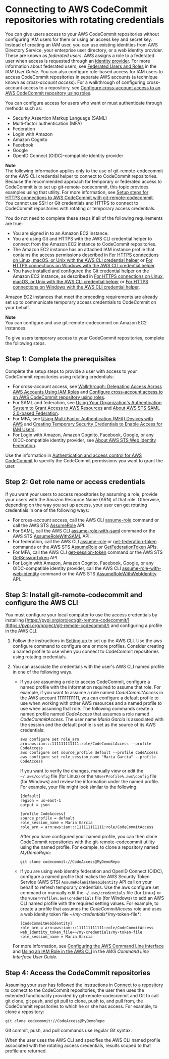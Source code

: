 # Connecting to AWS CodeCommit repositories with rotating credentials<a name="temporary-access"></a>

You can give users access to your AWS CodeCommit repositories without configuring IAM users for them or using an access key and secret key\.  Instead of creating an IAM user, you can use existing identities from AWS Directory Service, your enterprise user directory, or a web identity provider\. These are known as *federated users*\. AWS assigns a role to a federated user when access is requested through an [identity provider](https://docs.aws.amazon.com/IAM/latest/UserGuide/id_roles_providers.html)\. For more information about federated users, see [Federated Users and Roles](https://docs.aws.amazon.com/IAM/latest/UserGuide/introduction_access-management.html#intro-access-roles) in the *IAM User Guide*\. You can also configure role\-based access for IAM users to access CodeCommit repositories in separate AWS accounts \(a technique known as *cross\-account access*\)\. For a walkthrough of configuring cross\-account access to a repository, see [Configure cross\-account access to an AWS CodeCommit repository using roles](cross-account.md)\. 

You can configure access for users who want or must authenticate through methods such as:
+ Security Assertion Markup Language \(SAML\)
+ Multi\-factor authentication \(MFA\)
+ Federation
+ Login with Amazon
+ Amazon Cognito
+ Facebook
+ Google
+ OpenID Connect \(OIDC\)\-compatible identity provider

**Note**  
The following information applies only to the use of git\-remote\-codecommit or the AWS CLI credential helper to connect to CodeCommit repositories\. Because the recommended approach for temporary or federated access to CodeCommit is to set up git\-remote\-codecommit, this topic provides examples using that utility\. For more information, see [Setup steps for HTTPS connections to AWS CodeCommit with git\-remote\-codecommit](setting-up-git-remote-codecommit.md)\.   
You cannot use SSH or Git credentials and HTTPS to connect to CodeCommit repositories with rotating or temporary access credentials\. 

You do not need to complete these steps if all of the following requirements are true:
+ You are signed in to an Amazon EC2 instance\.
+ You are using Git and HTTPS with the AWS CLI credential helper to connect from the Amazon EC2 instance to CodeCommit repositories\.
+ The Amazon EC2 instance has an attached IAM instance profile that contains the access permissions described in [For HTTPS connections on Linux, macOS, or Unix with the AWS CLI credential helper](setting-up-https-unixes.md) or [For HTTPS connections on Windows with the AWS CLI credential helper](setting-up-https-windows.md)\.
+ You have installed and configured the Git credential helper on the Amazon EC2 instance, as described in [For HTTPS connections on Linux, macOS, or Unix with the AWS CLI credential helper](setting-up-https-unixes.md) or [For HTTPS connections on Windows with the AWS CLI credential helper](setting-up-https-windows.md)\.

Amazon EC2 instances that meet the preceding requirements are already set up to communicate temporary access credentials to CodeCommit on your behalf\.

**Note**  
You can configure and use git\-remote\-codecommit on Amazon EC2 instances\.

To give users temporary access to your CodeCommit repositories, complete the following steps\.

## Step 1: Complete the prerequisites<a name="temporary-access-prerequisites"></a>

Complete the setup steps to provide a user with access to your CodeCommit repositories using rotating credentials: 
+ For cross\-account access, see [Walkthrough: Delegating Access Across AWS Accounts Using IAM Roles](https://docs.aws.amazon.com/IAM/latest/UserGuide/roles-walkthrough-crossacct.html) and [Configure cross\-account access to an AWS CodeCommit repository using roles](cross-account.md)\.
+ For SAML and federation, see [ Using Your Organization's Authentication System to Grant Access to AWS Resources](https://docs.aws.amazon.com/STS/latest/UsingSTS/STSUseCases.html#IdentityBrokerApplication) and [About AWS STS SAML 2\.0\-based Federation](https://docs.aws.amazon.com/STS/latest/UsingSTS/CreatingSAML.html)\.
+ For MFA, see [Using Multi\-Factor Authentication \(MFA\) Devices with AWS](https://docs.aws.amazon.com/IAM/latest/UserGuide/Using_ManagingMFA.html) and [Creating Temporary Security Credentials to Enable Access for IAM Users](https://docs.aws.amazon.com/STS/latest/UsingSTS/CreatingSessionTokens.html)\.
+ For Login with Amazon, Amazon Cognito, Facebook, Google, or any OIDC\-compatible identity provider, see [About AWS STS Web Identity Federation](https://docs.aws.amazon.com/STS/latest/UsingSTS/web-identity-federation.html)\.

Use the information in [Authentication and access control for AWS CodeCommit](auth-and-access-control.md) to specify the CodeCommit permissions you want to grant the user\.

## Step 2: Get role name or access credentials<a name="temporary-access-get-credentials"></a>

If you want your users to access repositories by assuming a role, provide your users with the Amazon Resource Name \(ARN\) of that role\. Otherwise, depending on the way you set up access, your user can get rotating credentials in one of the following ways:
+ For cross\-account access, call the AWS CLI [assume\-role](https://docs.aws.amazon.com/cli/latest/reference/sts/assume-role.html) command or call the AWS STS [AssumeRole](https://docs.aws.amazon.com/STS/latest/APIReference/API_AssumeRole.html) API\.
+ For SAML, call the AWS CLI [assume\-role\-with\-saml](https://docs.aws.amazon.com/cli/latest/reference/sts/assume-role-with-saml.html) command or the AWS STS [AssumeRoleWithSAML](https://docs.aws.amazon.com/STS/latest/APIReference/API_AssumeRoleWithSAML.html) API\.
+ For federation, call the AWS CLI [assume\-role](https://docs.aws.amazon.com/cli/latest/reference/sts/assume-role.html) or [get\-federation\-token](https://docs.aws.amazon.com/cli/latest/reference/sts/get-federation-token.html) commands or the AWS STS [AssumeRole](https://docs.aws.amazon.com/STS/latest/APIReference/API_AssumeRole.html) or [GetFederationToken](https://docs.aws.amazon.com/STS/latest/APIReference/API_GetFederationToken.html) APIs\.
+ For MFA, call the AWS CLI [get\-session\-token](https://docs.aws.amazon.com/cli/latest/reference/sts/get-session-token.html) command or the AWS STS [GetSessionToken](https://docs.aws.amazon.com/STS/latest/APIReference/API_GetSessionToken.html) API\.
+ For Login with Amazon, Amazon Cognito, Facebook, Google, or any OIDC\-compatible identity provider, call the AWS CLI [assume\-role\-with\-web\-identity](https://docs.aws.amazon.com/cli/latest/reference/sts/assume-role-with-web-identity.html) command or the AWS STS [AssumeRoleWithWebIdentity](https://docs.aws.amazon.com/STS/latest/APIReference/API_AssumeRoleWithWebIdentity.html) API\.

## Step 3: Install git\-remote\-codecommit and configure the AWS CLI<a name="temporary-access-configure-credentials"></a>

You must configure your local computer to use the access credentials by installing [https://pypi.org/project/git-remote-codecommit/](https://pypi.org/project/git-remote-codecommit/) and configuring a profile in the AWS CLI\.

1. Follow the instructions in [Setting up ](setting-up.md) to set up the AWS CLI\. Use the aws configure command to configure one or more profiles\. Consider creating a named profile to use when you connect to CodeCommit repositories using rotating credentials\.

1. You can associate the credentials with the user's AWS CLI named profile in one of the following ways\. 
   + If you are assuming a role to access CodeCommit, configure a named profile with the information required to assume that role\. For example, if you want to assume a role named *CodeCommitAccess* in the AWS account 111111111111, you can configure a default profile to use when working with other AWS resources and a named profile to use when assuming that role\. The following commands create a named profile named *CodeAccess* that assumes a role named *CodeCommitAccess*\. The user name *Maria Garcia* is associated with the session and the default profile is set as the source of its AWS credentials:

     ```
     aws configure set role_arn arn:aws:iam:::111111111111:role/CodeCommitAccess --profile CodeAccess
     aws configure set source_profile default --profile CodeAccess
     aws configure set role_session_name "Maria Garcia" --profile CodeAccess
     ```

     If you want to verify the changes, manually view or edit the `~/.aws/config` file \(for Linux\) or the `%UserProfile%.aws\config` file \(for Windows\) and review the information under the named profile\. For example, your file might look similar to the following:

     ```
     [default]
     region = us-east-1
     output = json
     
     [profile CodeAccess]
     source_profile = default
     role_session_name = Maria Garcia
     role_arn = arn:aws:iam:::111111111111:role/CodeCommitAccess
     ```

      After you have configured your named profile, you can then clone CodeCommit repositories with the git\-remote\-codecommit utility using the named profile\. For example, to clone a repository named *MyDemoRepo*: 

     ```
     git clone codecommit://CodeAccess@MyDemoRepo
     ```
   + If you are using web identity federation and OpenID Connect \(OIDC\), configure a named profile that makes the AWS Security Token Service \(AWS STS\) `AssumeRoleWithWebIdentity` API call on your behalf to refresh temporary credentials\. Use the aws configure set command or manually edit the `~/.aws/credentials` file \(for Linux\) or the `%UserProfile%.aws\credentials` file \(for Windows\) to add an AWS CLI named profile with the required setting values\. For example, to create a profile that assumes the *CodeCommitAccess* role and uses a web idenity token file \~/*my\-credentials**/my\-token\-file*:

     ```
     [CodeCommitWebIdentity]
     role_arn = arn:aws:iam:::111111111111:role/CodeCommitAccess
     web_identity_token_file=~/my-credentials/my-token-file
     role_session_name = Maria Garcia
     ```

   For more information, see [Configuring the AWS Command Line Interface](https://docs.aws.amazon.com/cli/latest/userguide/cli-chap-getting-started.html) and [Using an IAM Role in the AWS CLI](https://docs.aws.amazon.com/cli/latest/userguide/cli-configure-role.html) in the *AWS Command Line Interface User Guide*\.

## Step 4: Access the CodeCommit repositories<a name="temporary-access-use-credentials"></a>

Assuming your user has followed the instructions in [Connect to a repository](how-to-connect.md) to connect to the CodeCommit repositories, the user then uses the extended functionality provided by git\-remote\-codecommit and Git to call git clone, git push, and git pull to clone, push to, and pull from, the CodeCommit repositories to which he or she has access\. For example, to clone a repository:

```
git clone codecommit://CodeAccess@MyDemoRepo
```

Git commit, push, and pull commands use regular Git syntax\. 

When the user uses the AWS CLI and specifies the AWS CLI named profile associated with the rotating access credentials, results scoped to that profile are returned\.